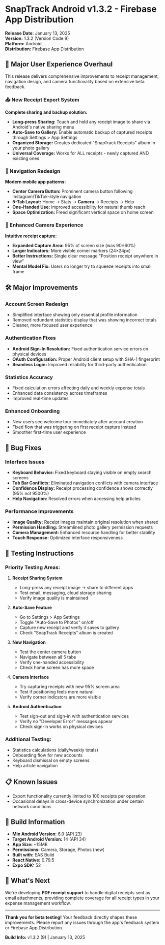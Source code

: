 # SnapTrack Android v1.3.2 - Firebase App Distribution

**Release Date:** January 13, 2025  
**Version:** 1.3.2 (Version Code 9)  
**Platform:** Android  
**Distribution:** Firebase App Distribution

## 🚀 Major User Experience Overhaul

This release delivers comprehensive improvements to receipt management, navigation design, and camera functionality based on extensive beta feedback.

### 📤 New Receipt Export System
**Complete sharing and backup solution:**
- **Long-press Sharing:** Touch and hold any receipt image to share via Android's native sharing menu
- **Auto-Save to Gallery:** Enable automatic backup of captured receipts through Settings > App Settings
- **Organized Storage:** Creates dedicated "SnapTrack Receipts" album in your photo gallery
- **Universal Coverage:** Works for ALL receipts - newly captured AND existing ones

### 🎯 Navigation Redesign
**Modern mobile app patterns:**
- **Center Camera Button:** Prominent camera button following Instagram/TikTok-style navigation
- **5-Tab Layout:** Home → Stats → **Camera** → Receipts → Help
- **One-Handed Use:** Improved accessibility for natural thumb reach
- **Space Optimization:** Freed significant vertical space on home screen

### 📸 Enhanced Camera Experience
**Intuitive receipt capture:**
- **Expanded Capture Area:** 95% of screen size (was 90×60%)
- **Larger Indicators:** More visible corner markers (24×24px)
- **Better Instructions:** Single clear message "Position receipt anywhere in view"
- **Mental Model Fix:** Users no longer try to squeeze receipts into small frame

## 🛠️ Major Improvements

### Account Screen Redesign
- Simplified interface showing only essential profile information
- Removed redundant statistics display that was showing incorrect totals
- Cleaner, more focused user experience

### Authentication Fixes
- **Android Sign-In Resolution:** Fixed authentication service errors on physical devices
- **OAuth Configuration:** Proper Android client setup with SHA-1 fingerprint
- **Seamless Login:** Improved reliability for third-party authentication

### Statistics Accuracy
- Fixed calculation errors affecting daily and weekly expense totals
- Enhanced data consistency across timeframes
- Improved real-time updates

### Enhanced Onboarding
- New users see welcome tour immediately after account creation
- Fixed flow that was triggering on first receipt capture instead
- Smoother first-time user experience

## 🐛 Bug Fixes

### Interface Issues
- **Keyboard Behavior:** Fixed keyboard staying visible on empty search screens
- **Tab Bar Conflicts:** Eliminated navigation conflicts with camera interface
- **Confidence Display:** Receipt processing confidence shows correctly (95% not 9500%)
- **Help Navigation:** Resolved errors when accessing help articles

### Performance Improvements
- **Image Quality:** Receipt images maintain original resolution when shared
- **Permission Handling:** Streamlined photo gallery permission requests
- **Camera Management:** Enhanced resource handling for better stability
- **Touch Response:** Optimized interface responsiveness

## 🧪 Testing Instructions

### **Priority Testing Areas:**

1. **Receipt Sharing System**
   - Long-press any receipt image → share to different apps
   - Test email, messaging, cloud storage sharing
   - Verify image quality is maintained

2. **Auto-Save Feature**
   - Go to Settings > App Settings
   - Toggle "Auto-Save to Photos" on/off
   - Capture new receipt and verify it saves to gallery
   - Check "SnapTrack Receipts" album is created

3. **New Navigation**
   - Test the center camera button
   - Navigate between all 5 tabs
   - Verify one-handed accessibility
   - Check home screen has more space

4. **Camera Interface**
   - Try capturing receipts with new 95% screen area
   - Test if positioning feels more natural
   - Verify corner indicators are more visible

5. **Android Authentication**
   - Test sign-out and sign-in with authentication services
   - Verify no "Developer Error" messages appear
   - Check sign-in works on physical devices

### **Additional Testing:**
- Statistics calculations (daily/weekly totals)
- Onboarding flow for new accounts
- Keyboard dismissal on empty screens
- Help article navigation

## 📋 Known Issues

- Export functionality currently limited to 100 receipts per operation
- Occasional delays in cross-device synchronization under certain network conditions

## 📱 Build Information

- **Min Android Version:** 6.0 (API 23)
- **Target Android Version:** 14 (API 34)
- **App Size:** ~15MB
- **Permissions:** Camera, Storage, Photos (new)
- **Built with:** EAS Build
- **React Native:** 0.79.5
- **Expo SDK:** 52

## 🎯 What's Next

We're developing **PDF receipt support** to handle digital receipts sent as email attachments, providing complete coverage for all receipt types in your expense management workflow.

---

**Thank you for beta testing!** Your feedback directly shapes these improvements. Please report any issues through the app's feedback system or Firebase App Distribution.

**Build Info:** v1.3.2 (9) | January 13, 2025